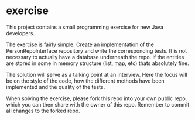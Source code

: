 # exercise

This project contains a small programming exercise for new Java developers.

The exercise is fairly simple. Create an implementation of the PersonRepoInterface repository and write the corresponding tests. It is not necessary to actually have a database underneath the repo. If the entities are stored in some in memory structure (list, map, etc) thats absolutely fine.

The solution will serve as a talking point at an interview. Here the focus will be on the style of the code, how the different methods have been implemented and the quality of the tests.

When solving the exercise, please fork this repo into your own public repo, which you can then share with the owner of this repo. Remember to commit all changes to the forked repo.
